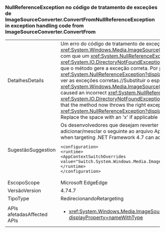 ### <a name="nullreferenceexception-in-exception-handling-code-from-imagesourceconverterconvertfrom"></a><span data-ttu-id="b8713-101">NullReferenceException no código de tratamento de exceções de ImageSourceConverter.ConvertFrom</span><span class="sxs-lookup"><span data-stu-id="b8713-101">NullReferenceException in exception handling code from ImageSourceConverter.ConvertFrom</span></span>

|   |   |
|---|---|
|<span data-ttu-id="b8713-102">Detalhes</span><span class="sxs-lookup"><span data-stu-id="b8713-102">Details</span></span>|<span data-ttu-id="b8713-103">Um erro do código de tratamento de exceções de <xref:System.Windows.Media.ImageSourceConverter.ConvertFrom(System.ComponentModel.ITypeDescriptorContext,System.Globalization.CultureInfo,System.Object)> fez com que um <xref:System.NullReferenceException?displayProperty=name> incorreto fosse gerado em vez da exceção pretendida (por exemplo, <xref:System.IO.DirectoryNotFoundException?displayProperty=name>, <xref:System.IO.FileNotFoundException?displayProperty=name>). Esta alteração corrige esse erro para que o método gere a exceção correta. Por padrão, todos os aplicativos destinados ao .NET Framework 4.6.2 e versões anteriores continuarão a gerar <xref:System.NullReferenceException?displayProperty=name> para compatibilidade. Os desenvolvedores destinados ao .NET Framework 4.7 e versões posteriores deverão ver as exceções corretas.//Substituir o espaço por um "x", se aplicável.</span><span class="sxs-lookup"><span data-stu-id="b8713-103">An error in the exception handling code for <xref:System.Windows.Media.ImageSourceConverter.ConvertFrom(System.ComponentModel.ITypeDescriptorContext,System.Globalization.CultureInfo,System.Object)> caused an incorrect <xref:System.NullReferenceException?displayProperty=name> to be thrown instead of the intended exception (e.g. <xref:System.IO.DirectoryNotFoundException?displayProperty=name>, <xref:System.IO.FileNotFoundException?displayProperty=name>), this change corrects that error so that the method now throws the right exception.By default all applications targeting .NET Framework 4.6.2 and below will continue to throw <xref:System.NullReferenceException?displayProperty=name> for compatibility, developers targeting .NET Framework 4.7 and above should see the right exceptions.// Replace the space with an 'x' if applicable</span></span>|
|<span data-ttu-id="b8713-104">Sugestão</span><span class="sxs-lookup"><span data-stu-id="b8713-104">Suggestion</span></span>|<span data-ttu-id="b8713-105">Os desenvolvedores que desejam reverter o recebimento de <xref:System.NullReferenceException?displayProperty=name> ao direcionar para o .NET Framework 4.7 podem adicionar/mesclar o seguinte ao arquivo App.config do aplicativo:</span><span class="sxs-lookup"><span data-stu-id="b8713-105">Developers who wish to revert to getting <xref:System.NullReferenceException?displayProperty=name> when targeting .NET Framework 4.7 can add/merge the following to their application's App.config file:</span></span><pre><code class="language-xml">&lt;configuration&gt;&#13;&#10;&lt;runtime&gt;&#13;&#10;&lt;AppContextSwitchOverrides value=&quot;Switch.System.Windows.Media.ImageSourceConverter.OverrideExceptionWithNullReferenceException=true&quot;/&gt;&#13;&#10;&lt;/runtime&gt;&#13;&#10;&lt;/configuration&gt;&#13;&#10;</code></pre>|
|<span data-ttu-id="b8713-106">Escopo</span><span class="sxs-lookup"><span data-stu-id="b8713-106">Scope</span></span>|<span data-ttu-id="b8713-107">Microsoft Edge</span><span class="sxs-lookup"><span data-stu-id="b8713-107">Edge</span></span>|
|<span data-ttu-id="b8713-108">Versão</span><span class="sxs-lookup"><span data-stu-id="b8713-108">Version</span></span>|<span data-ttu-id="b8713-109">4.7</span><span class="sxs-lookup"><span data-stu-id="b8713-109">4.7</span></span>|
|<span data-ttu-id="b8713-110">Tipo</span><span class="sxs-lookup"><span data-stu-id="b8713-110">Type</span></span>|<span data-ttu-id="b8713-111">Redirecionando</span><span class="sxs-lookup"><span data-stu-id="b8713-111">Retargeting</span></span>|
|<span data-ttu-id="b8713-112">APIs afetadas</span><span class="sxs-lookup"><span data-stu-id="b8713-112">Affected APIs</span></span>|<ul><li><xref:System.Windows.Media.ImageSourceConverter.ConvertFrom(System.ComponentModel.ITypeDescriptorContext,System.Globalization.CultureInfo,System.Object)?displayProperty=nameWithType></li></ul>|


